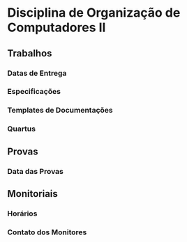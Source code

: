 # Disciplina de Organização de Computadores II 

## Trabalhos
### Datas de Entrega
### Especificações
### Templates de Documentações
### Quartus

## Provas
### Data das Provas

## Monitoriais
### Horários
### Contato dos Monitores

